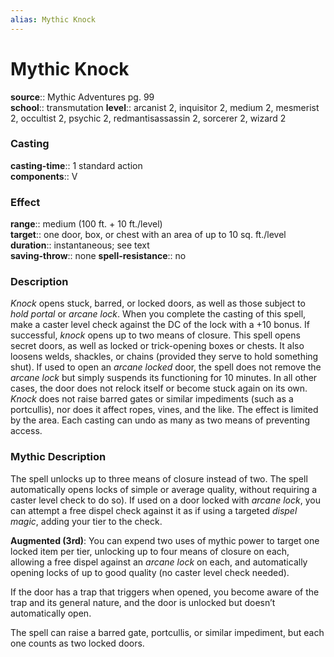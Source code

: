 ```yaml
---
alias: Mythic Knock
---
```


# Mythic Knock

**source**:: Mythic Adventures pg. 99  
**school**:: transmutation
**level**:: arcanist 2, inquisitor 2, medium 2, mesmerist 2, occultist 2, psychic 2, redmantisassassin 2, sorcerer 2, wizard 2

### Casting 

**casting-time**:: 1 standard action  
**components**:: V

### Effect 

**range**:: medium (100 ft. + 10 ft./level)  
**target**:: one door, box, or chest with an area of up to 10 sq. ft./level  
**duration**:: instantaneous; see text  
**saving-throw**:: none
**spell-resistance**:: no

### Description 

*Knock* opens stuck, barred, or locked doors, as well as those subject to *hold portal* or *arcane lock*. When you complete the casting of this spell, make a caster level check against the DC of the lock with a +10 bonus. If successful, *knock* opens up to two means of closure. This spell opens secret doors, as well as locked or trick-opening boxes or chests. It also loosens welds, shackles, or chains (provided they serve to hold something shut). If used to open an *arcane locked* door, the spell does not remove the *arcane lock* but simply suspends its functioning for 10 minutes. In all other cases, the door does not relock itself or become stuck again on its own. *Knock* does not raise barred gates or similar impediments (such as a portcullis), nor does it affect ropes, vines, and the like. The effect is limited by the area. Each casting can undo as many as two means of preventing access.

### Mythic Description

The spell unlocks up to three means of closure instead of two. The spell automatically opens locks of simple or average quality, without requiring a caster level check to do so). If used on a door locked with *arcane lock*, you can attempt a free dispel check against it as if using a targeted *dispel magic*, adding your tier to the check.  
  
**Augmented (3rd)**: You can expend two uses of mythic power to target one locked item per tier, unlocking up to four means of closure on each, allowing a free dispel against an *arcane lock* on each, and automatically opening locks of up to good quality (no caster level check needed).  
  
If the door has a trap that triggers when opened, you become aware of the trap and its general nature, and the door is unlocked but doesn’t automatically open.  
  
The spell can raise a barred gate, portcullis, or similar impediment, but each one counts as two locked doors.
